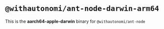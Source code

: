 # `@withautonomi/ant-node-darwin-arm64`

This is the **aarch64-apple-darwin** binary for `@withautonomi/ant-node`
